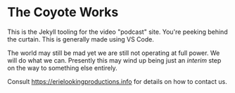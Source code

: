 The Coyote Works
=================

This is the Jekyll tooling for the video "podcast" site.  You're peeking behind the curtain.  This is generally made using VS Code.

The world may still be mad yet we are still not operating at full power.  We will do what we can.  Presently this may wind up being just an *interim* step on the way to something else entirely.

Consult <https://erielookingproductions.info> for details on how to contact us.
